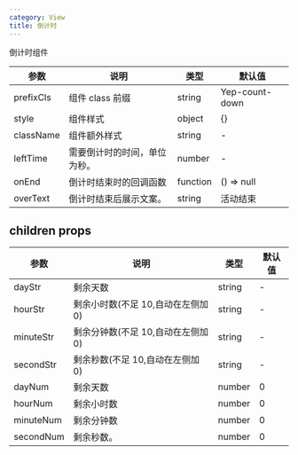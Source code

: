 ```yaml
---
category: View
title: 倒计时
---
```


倒计时组件

<DEMO>

| 参数      | 说明                         | 类型     | 默认值         |
| --------- | ---------------------------- | -------- | -------------- |
| prefixCls | 组件 class 前缀              | string   | Yep-count-down |
| style     | 组件样式                     | object   | {}             |
| className | 组件额外样式                 | string   | -              |
| leftTime  | 需要倒计时的时间，单位为秒。 | number   | -              |
| onEnd     | 倒计时结束时的回调函数       | function | () => null     |
| overText  | 倒计时结束后展示文案。       | string   | 活动结束       |

## children props

| 参数      | 说明                               | 类型   | 默认值 |
| --------- | ---------------------------------- | ------ | ------ |
| dayStr    | 剩余天数                           | string | -      |
| hourStr   | 剩余小时数(不足 10,自动在左侧加 0) | string | -      |
| minuteStr | 剩余分钟数(不足 10,自动在左侧加 0) | string | -      |
| secondStr | 剩余秒数(不足 10,自动在左侧加 0)   | string | -      |
| dayNum    | 剩余天数                           | number | 0      |
| hourNum   | 剩余小时数                         | number | 0      |
| minuteNum | 剩余分钟数                         | number | 0      |
| secondNum | 剩余秒数。                         | number | 0      |
